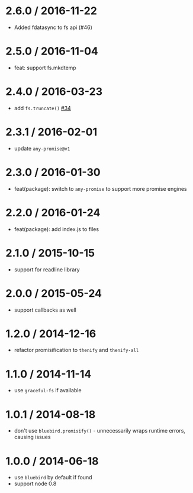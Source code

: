 
2.6.0 / 2016-11-22
==================

  * Added fdatasync to fs api (#46)

2.5.0 / 2016-11-04
==================

  * feat: support fs.mkdtemp

2.4.0 / 2016-03-23
==================

  * add `fs.truncate()` [#34](https://github.com/normalize/mz/pull/34)

2.3.1 / 2016-02-01
==================

  * update `any-promise@v1`

2.3.0 / 2016-01-30
==================

  * feat(package): switch to `any-promise` to support more promise engines

2.2.0 / 2016-01-24
==================

  * feat(package): add index.js to files

2.1.0 / 2015-10-15
==================

 * support for readline library

2.0.0 / 2015-05-24
==================

 * support callbacks as well

1.2.0 / 2014-12-16
==================

 * refactor promisification to `thenify` and `thenify-all`

1.1.0 / 2014-11-14
==================

 * use `graceful-fs` if available

1.0.1 / 2014-08-18
==================

 * don't use `bluebird.promisify()` - unnecessarily wraps runtime errors, causing issues

1.0.0 / 2014-06-18
==================

 * use `bluebird` by default if found
 * support node 0.8
